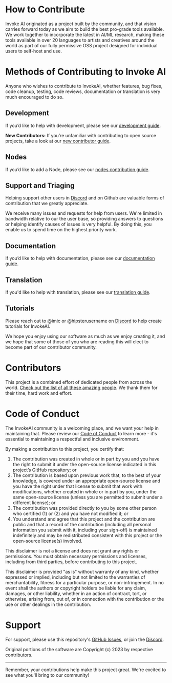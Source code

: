 # How to Contribute

Invoke AI originated as a project built by the community, and that vision carries forward today as we aim to build the best pro-grade tools available. We work together to incorporate the latest in AI/ML research, making these tools available in over 20 languages to artists and creatives around the world as part of our fully permissive OSS project designed for individual users to self-host and use.


# Methods of Contributing to Invoke AI
Anyone who wishes to contribute to InvokeAI, whether features, bug fixes, code cleanup, testing, code reviews, documentation or translation is very much encouraged to do so.

## Development
If you’d like to help with development, please see our [development guide](contribution_guides/development.md). 

**New Contributors:** If you’re unfamiliar with contributing to open source projects, take a look at our [new contributor guide](contribution_guides/newContributorChecklist.md).

## Nodes
If you’d like to add a Node, please see our [nodes contribution guide](../nodes/contributingNodes.md).

## Support and Triaging
Helping support other users in [Discord](https://discord.gg/ZmtBAhwWhy) and on Github are valuable forms of contribution that we greatly appreciate. 

We receive many issues and requests for help from users. We're limited in bandwidth relative to our the user base, so providing answers to questions or helping identify causes of issues is very helpful. By doing this, you enable us to spend time on the highest priority work. 

## Documentation
If you’d like to help with documentation, please see our [documentation guide](contribution_guides/documentation.md).

## Translation
If you'd like to help with translation, please see our [translation guide](contribution_guides/translation.md).

## Tutorials 
Please reach out to @imic or @hipsterusername on [Discord](https://discord.gg/ZmtBAhwWhy) to help create tutorials for InvokeAI.

We hope you enjoy using our software as much as we enjoy creating it, and we hope that some of those of you who are reading this will elect to become part of our contributor community.


# Contributors

This project is a combined effort of dedicated people from across the world. [Check out the list of all these amazing people](https://invoke-ai.github.io/InvokeAI/other/CONTRIBUTORS/). We thank them for their time, hard work and effort.

# Code of Conduct

The InvokeAI community is a welcoming place, and we want your help in maintaining that. Please review our [Code of Conduct](https://github.com/invoke-ai/InvokeAI/blob/main/CODE_OF_CONDUCT.md) to learn more - it's essential to maintaining a respectful and inclusive environment.

By making a contribution to this project, you certify that:

1. The contribution was created in whole or in part by you and you have the right to submit it under the open-source license indicated in this project’s GitHub repository; or
2. The contribution is based upon previous work that, to the best of your knowledge, is covered under an appropriate open-source license and you have the right under that license to submit that work with modifications, whether created in whole or in part by you, under the same open-source license (unless you are permitted to submit under a different license); or
3. The contribution was provided directly to you by some other person who certified (1) or (2) and you have not modified it; or
4. You understand and agree that this project and the contribution are public and that a record of the contribution (including all personal information you submit with it, including your sign-off) is maintained indefinitely and may be redistributed consistent with this project or the open-source license(s) involved.

This disclaimer is not a license and does not grant any rights or permissions. You must obtain necessary permissions and licenses, including from third parties, before contributing to this project.

This disclaimer is provided "as is" without warranty of any kind, whether expressed or implied, including but not limited to the warranties of merchantability, fitness for a particular purpose, or non-infringement. In no event shall the authors or copyright holders be liable for any claim, damages, or other liability, whether in an action of contract, tort, or otherwise, arising from, out of, or in connection with the contribution or the use or other dealings in the contribution.
# Support

For support, please use this repository's [GitHub Issues](https://github.com/invoke-ai/InvokeAI/issues), or join the [Discord](https://discord.gg/ZmtBAhwWhy).

Original portions of the software are Copyright (c) 2023 by respective contributors.

---

Remember, your contributions help make this project great. We're excited to see what you'll bring to our community!
